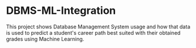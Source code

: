 # DBMS-ML-Integration
This project shows Database Management System usage and how that data is used to predict a student's career path best suited with their obtained grades using Machine Learning.
